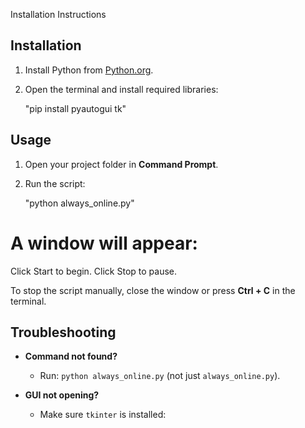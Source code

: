 Installation Instructions
## Installation

1. Install Python from [Python.org](https://www.python.org/downloads/).
2. Open the terminal and install required libraries:

   "pip install pyautogui tk"


## Usage

1. Open your project folder in **Command Prompt**.
2. Run the script:

  
   "python always_online.py"




# A window will appear:

Click Start to begin.
Click Stop to pause.

To stop the script manually, close the window or press **Ctrl + C** in the terminal.




## Troubleshooting

- **Command not found?**  
  - Run: `python always_online.py` (not just `always_online.py`).

- **GUI not opening?**  
  - Make sure `tkinter` is installed:  
    
  ``` " pip install tk"
    ```
